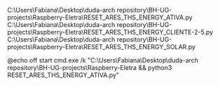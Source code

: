 C:\Users\Fabiana\Desktop\duda-arch repository\BH-UG-projects\Raspberry-Eletra\RESET_ARES_THS_ENERGY_ATIVA.py
C:\Users\Fabiana\Desktop\duda-arch repository\BH-UG-projects\Raspberry-Eletra\RESET_ARES_THS_ENERGY_CLIENTE-2-5.py
C:\Users\Fabiana\Desktop\duda-arch repository\BH-UG-projects\Raspberry-Eletra\RESET_ARES_THS_ENERGY_SOLAR.py

@echo off
start cmd.exe /k "C:\Users\Fabiana\Desktop\duda-arch repository\BH-UG-projects\Raspberry-Eletra && python3 RESET_ARES_THS_ENERGY_ATIVA.py"
